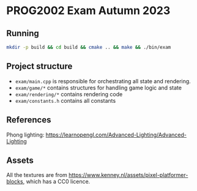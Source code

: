 # PROG2002 Exam Autumn 2023

## Running

```sh
mkdir -p build && cd build && cmake .. && make && ./bin/exam
```

## Project structure

- `exam/main.cpp` is responsible for orchestrating all state and rendering.
- `exam/game/*` contains structures for handling game logic and state
- `exam/rendering/*` contains rendering code
- `exam/constants.h` contains all constants

## References

Phong lighting: https://learnopengl.com/Advanced-Lighting/Advanced-Lighting

## Assets

All the textures are from https://www.kenney.nl/assets/pixel-platformer-blocks, which has a CC0 licence.